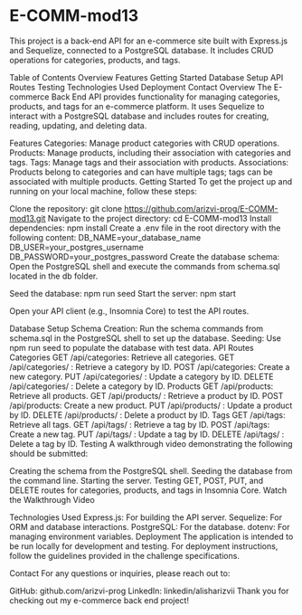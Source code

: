 # E-COMM-mod13
This project is a back-end API for an e-commerce site built with Express.js and Sequelize, connected to a PostgreSQL database. It includes CRUD operations for categories, products, and tags.

Table of Contents
Overview
Features
Getting Started
Database Setup
API Routes
Testing
Technologies Used
Deployment
Contact
Overview
The E-commerce Back End API provides functionality for managing categories, products, and tags for an e-commerce platform. It uses Sequelize to interact with a PostgreSQL database and includes routes for creating, reading, updating, and deleting data.

Features
Categories: Manage product categories with CRUD operations.
Products: Manage products, including their association with categories and tags.
Tags: Manage tags and their association with products.
Associations: Products belong to categories and can have multiple tags; tags can be associated with multiple products.
Getting Started
To get the project up and running on your local machine, follow these steps:

Clone the repository:
git clone https://github.com/arizvi-prog/E-COMM-mod13.git
Navigate to the project directory:
cd E-COMM-mod13
Install dependencies:
npm install
Create a .env file in the root directory with the following content:
DB_NAME=your_database_name
DB_USER=your_postgres_username
DB_PASSWORD=your_postgres_password
Create the database schema: Open the PostgreSQL shell and execute the commands from schema.sql located in the db folder.

Seed the database:
npm run seed
Start the server:
npm start

Open your API client (e.g., Insomnia Core) to test the API routes.

Database Setup
Schema Creation: Run the schema commands from schema.sql in the PostgreSQL shell to set up the database.
Seeding: Use npm run seed to populate the database with test data.
API Routes
Categories
GET /api/categories: Retrieve all categories.
GET /api/categories/
: Retrieve a category by ID.
POST /api/categories: Create a new category.
PUT /api/categories/
: Update a category by ID.
DELETE /api/categories/
: Delete a category by ID.
Products
GET /api/products: Retrieve all products.
GET /api/products/
: Retrieve a product by ID.
POST /api/products: Create a new product.
PUT /api/products/
: Update a product by ID.
DELETE /api/products/
: Delete a product by ID.
Tags
GET /api/tags: Retrieve all tags.
GET /api/tags/
: Retrieve a tag by ID.
POST /api/tags: Create a new tag.
PUT /api/tags/
: Update a tag by ID.
DELETE /api/tags/
: Delete a tag by ID.
Testing
A walkthrough video demonstrating the following should be submitted:

Creating the schema from the PostgreSQL shell.
Seeding the database from the command line.
Starting the server.
Testing GET, POST, PUT, and DELETE routes for categories, products, and tags in Insomnia Core.
Watch the Walkthrough Video

Technologies Used
Express.js: For building the API server.
Sequelize: For ORM and database interactions.
PostgreSQL: For the database.
dotenv: For managing environment variables.
Deployment
The application is intended to be run locally for development and testing. For deployment instructions, follow the guidelines provided in the challenge specifications.

Contact
For any questions or inquiries, please reach out to:

GitHub: github.com/arizvi-prog
LinkedIn: linkedin/alisharizvii
Thank you for checking out my e-commerce back end project!

